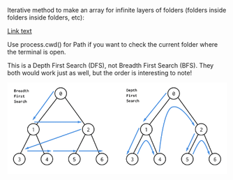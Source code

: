 Iterative method to make an array for infinite layers of folders (folders inside folders inside folders, etc):

[Link text](/NodeFunctionsModule.js)

Use process.cwd() for Path if you want to check the current folder where the terminal is open.

This is a Depth First Search (DFS), not Breadth First Search (BFS). They both would work just as well, but the order is interesting to note!

![Image description](/BFS-and-DFS-Algorithms.png)
